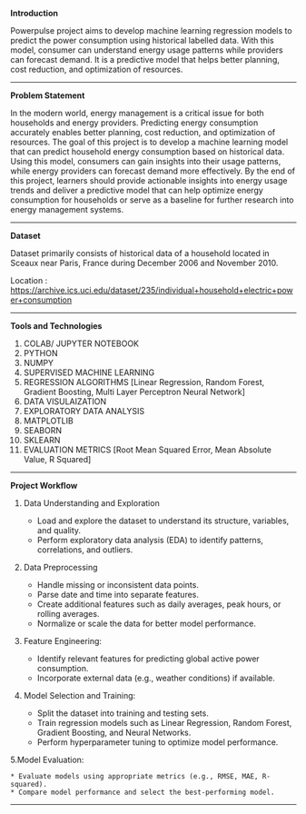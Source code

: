 **Introduction**

Powerpulse project aims to develop machine learning regression models to predict the power consumption using historical labelled data. With this model, consumer can understand energy usage patterns while providers can forecast demand.​ It is a predictive model that helps better planning, cost reduction, and optimization of resources.

-------------------------------------------------------------------------------

**Problem Statement**

In the modern world, energy management is a critical issue for both households and energy providers. Predicting energy consumption accurately enables better planning, cost reduction, and optimization of resources. The goal of this project is to develop a machine learning model that can predict household energy consumption based on historical data. Using this model, consumers can gain insights into their usage patterns, while energy providers can forecast demand more effectively.
By the end of this project, learners should provide actionable insights into energy usage trends and deliver a predictive model that can help optimize energy consumption for households or serve as a baseline for further research into energy management systems.

-------------------------------------------------------------------------------

**Dataset**

Dataset primarily consists of historical data of a household located in Sceaux near Paris, France during December 2006 and November 2010.

Location : https://archive.ics.uci.edu/dataset/235/individual+household+electric+power+consumption

-------------------------------------------------------------------------------

**Tools and Technologies**

  1. COLAB/ JUPYTER NOTEBOOK
  2. PYTHON
  3. NUMPY
  4. SUPERVISED MACHINE LEARNING
  5. REGRESSION ALGORITHMS [Linear Regression, Random Forest, Gradient Boosting, Multi Layer Perceptron Neural Network]
  6. DATA VISULAIZATION
  7. EXPLORATORY DATA ANALYSIS
  8. MATPLOTLIB
  9. SEABORN
  10. SKLEARN
  11. EVALUATION METRICS [Root Mean Squared Error, Mean Absolute Value, R Squared]

-------------------------------------------------------------------------------

**Project Workflow**

1. Data Understanding and Exploration
   
    * Load and explore the dataset to understand its structure, variables, and quality.
    * Perform exploratory data analysis (EDA) to identify patterns, correlations, and outliers.
   
2. Data Preprocessing

    * Handle missing or inconsistent data points.
    * Parse date and time into separate features.
    * Create additional features such as daily averages, peak hours, or rolling averages.
    * Normalize or scale the data for better model performance.

3. Feature Engineering:
   
    * Identify relevant features for predicting global active power consumption.
    * Incorporate external data (e.g., weather conditions) if available.

4. Model Selection and Training:

    * Split the dataset into training and testing sets.
    * Train regression models such as Linear Regression, Random Forest, Gradient Boosting, and Neural Networks.
    * Perform hyperparameter tuning to optimize model performance.
      
5.Model Evaluation:

    * Evaluate models using appropriate metrics (e.g., RMSE, MAE, R-squared).
    * Compare model performance and select the best-performing model.

  
-------------------------------------------------------------------------------
